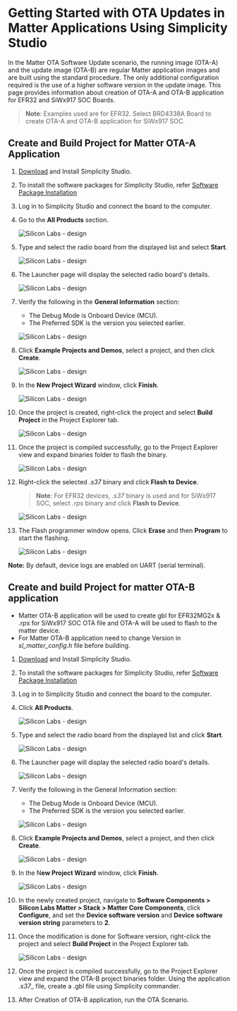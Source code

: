 # Getting Started with OTA Updates in Matter Applications Using Simplicity Studio

In the Matter OTA Software Update scenario, the running image (OTA-A) and the update image (OTA-B) are regular Matter application images and are built using the standard procedure. The only additional configuration required is the use of a higher software version in the update image. This page provides information about creation of OTA-A and OTA-B application for EFR32 and SiWx917 SOC Boards.

>**Note**: Examples used are for EFR32. Select BRD4338A Board to create OTA-A and OTA-B application for SiWx917 SOC.

## Create and Build Project for Matter OTA-A Application

1. [Download](https://www.silabs.com/developers/simplicity-studio) and Install Simplicity Studio.
  
2. To install the software packages for Simplicity Studio, refer  [Software Package Installation](/matter/{build-docspace-version}/matter-wifi-getting-started-example/software-installation#installation-of-software-packages)

3. Log in to Simplicity Studio and connect the board to the computer.

4. Go to the **All Products** section.
  
   ![Silicon Labs - design](images/all-products-selection.png)

5. Type and select the radio board from the displayed list and select **Start**.
  
   ![Silicon Labs - design](images/select-efx-board.png)

6. The Launcher page will display the selected radio board's details.
  
   ![Silicon Labs - design](images/overview-tab-efx32.png)

7. Verify the following in the **General Information** section:
   - The Debug Mode is Onboard Device (MCU).
   - The Preferred SDK is the version you selected earlier.
  
   ![Silicon Labs - design](images/create-project-verify-efx-general-information.png)

8. Click **Example Projects and Demos**, select a project, and then click **Create**.
  
   ![Silicon Labs - design](images/create-project-select-efx-example.png)

9. In the **New Project Wizard** window, click **Finish**.
  
   ![Silicon Labs - design](images/create-project-click-finish.png)

10. Once the project is created, right-click the project and select **Build Project** in the Project Explorer tab.
  
    ![Silicon Labs - design](images/project-created-efx32.png)

11. Once the project is compiled successfully, go to the Project Explorer view and expand binaries folder to flash the binary.
  
    ![Silicon Labs - design](images/select-binary-to-flash-efx32.png)

12. Right-click the selected *.s37* binary and click **Flash to Device**.

    >**Note**: For EFR32 devices, *.s37* binary is used and for SiWx917 SOC, select *.rps* binary and click **Flash to Device**.

    ![Silicon Labs - design](images/siwx917-soc-flashtodevice.png)

13. The Flash programmer window opens. Click **Erase** and then **Program** to start the flashing.
  
    ![Silicon Labs - design](images/flash-binary-to-efx32-device.png)

**Note:** By default, device logs are enabled on UART (serial terminal).

## Create and build Project for matter OTA-B application

- Matter OTA-B application will be used to create gbl for EFR32MG2x & *.rps* for SiWx917 SOC OTA file and OTA-A will be used to flash to the matter device.
- For Matter OTA-B application need to change Version in *sl_matter_config.h* file before building.

1. [Download](https://www.silabs.com/developers/simplicity-studio) and Install Simplicity Studio.
  
2. To install the software packages for Simplicity Studio, refer  [Software Package Installation](/matter/{build-docspace-version}/software-installation.md#installation-of-software-packages)

3. Log in to Simplicity Studio and connect the board to the computer.

4. Click **All Products**.
  
   ![Silicon Labs - design](images/all-products-selection.png)

5. Type and select the radio board from the displayed list and click **Start**.
  
   ![Silicon Labs - design](images/select-efx-board.png)

6. The Launcher page will display the selected radio board's details.
  
   ![Silicon Labs - design](images/overview-tab-efx32.png)

7. Verify the following in the General Information section:
   - The Debug Mode is Onboard Device (MCU).
   - The Preferred SDK is the version you selected earlier.
  
   ![Silicon Labs - design](images/create-project-verify-efx-general-information.png)

8. Click **Example Projects and Demos**, select a project, and then click **Create**.
  
   ![Silicon Labs - design](images/create-project-select-efx-example.png)

9. In the N**ew Project Wizard** window, click **Finish**.
  
   ![Silicon Labs - design](images/create-project-click-finish.png)

10. In the newly created project, navigate to **Software Components > Silicon Labs Matter > Stack > Matter Core Components**, click **Configure**, and set the **Device software version** and **Device software version string** parameters to **2**.  

11. Once the modification is done for Software version, right-click the project and select **Build Project** in the Project Explorer tab.
  
    ![Silicon Labs - design](images/project-created-efx32.png)

12. Once the project is compiled successfully, go to the Project Explorer view and expand the OTA-B project binaries folder. Using the application *.s37*_ file, create a .gbl file using Simplicity commander.

13. After Creation of OTA-B application, run the OTA Scenario.
